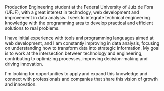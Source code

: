 Production Engineering student at the Federal University of Juiz de Fora (UFJF), with a great interest in technology, web development and improvement in data analysis. I seek to integrate technical engineering knowledge with the programming area to develop practical and efficient solutions to real problems.

I have initial experience with tools and programming languages ​​aimed at web development, and I am constantly improving in data analysis, focusing on understanding how to transform data into strategic information. My goal is to work at the intersection between technology and engineering, contributing to optimizing processes, improving decision-making and driving innovation.

I'm looking for opportunities to apply and expand this knowledge and connect with professionals and companies that share this vision of growth and innovation.
